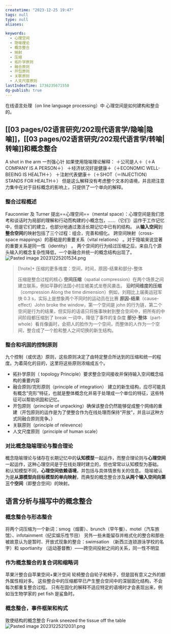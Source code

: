 ```yaml
---
createtime: "2023-12-25 19:47"
tags: null
type: null
aliases:

keywords:
  - 心理空间
  - 隐喻理论
  - 概念整合
  - 映射
  - 压缩
  - 拓扑学原则
  - 融合原则
  - 开包原则
  - 关联原则
  - 人文尺度原则
lastIndexTime: 1736235671550
dg-publish: true
---
```

在线语言处理（on line language processing）中 心理空间是如何建构和整合的。

## [[03 pages/02语言研究/202现代语言学/隐喻\|隐喻]]，[[03 pages/02语言研究/202现代语言学/转喻\|转喻]]和概念整合
A shot in the arm 一剂强心针
如果使用隐喻理论解释：
＋公司是人＋（＋A COMPANY IS A PERSON＋）
＋经济状况好是健康＋（＋ECONOMIC WELL-BEEING IS HEALTH＋）
＋注射代表健康＋（＋SHOT（＝INJECTION）STANDS FOR HEALTH＋）
但是这么解释没有考虑整个文本的语境，并且把注意力集中在对于目标概念的影响上，只提供了一个单向的解释。
### 整合过程概述
Fauconnier 及 Turner 提出==心理空间==（mental space）：心理空间是我们思考和谈话时为局部的理解和行动而构建的小概念包，……（它们）运作于工作记忆中，但是它们的建立，也部分地通过激活长期记忆中已有的结构。
从**输入空间**到**整合空间**的映射包括了三个过程：组合，完善和细化。
跨空间映射（cross-space mappings）的基础是的重要关系（vital relations） 。对于隐喻来说显著的重要关系是同一性（identity） 。
两个空间的行为经过压缩之后，来自几个源头输入的概念复杂性降低，一个新融合并统一的概念结构出现了。
![Pasted image 20231225201534.png](/img/user/09%20settings/Z%20attachment/Pasted%20image%2020231225201534.png)

> [!note]+ 压缩的更多维度：空间，时间，原因-结果和部分-整体
> 
> 压缩是整合过程的核心
> **空间压缩**（spatial compression）在两个场景之间建立联系，例如平静的法国小村庄被美式龙卷风袭击。
> **沿时间维度的压缩**（compression Along the time dimension）例如，刘翔比上届奥运冠军快 0.3 s，实际上是想象两个不同时的运动员在比赛
> **原因-结果**（cause-effect）John broke the window，第一个空间是 john 的行为链，第二个空间是行为的结果，但实际的话语只将施事映射到整合空间中，把所有的中间阶段都压缩到了 break 一词中，降低了事件的复杂度
> **部分-整体**（part-whole）看肖像画时，会把人的脸作为一个空间，而整体的人作为一个空间，整合成了一个脸和整人之间切换的新生结构。


### 整合和巩固的控制原则
九个控制（或优选）原则，这些原则决定了由特定整合所达到的压缩和统一的程度。为着简化的目的，这里将这些原则浓缩成五个。
- 拓扑学原则（ topology Principle）要求整合空间接收并保持输入空间概念结构的重要内容
- 融合原则/完形原则（principle of integration） 建立的新生结构，应尽可能具有概念“完形”特征，也就是整体概念化并易于处理成一个单位的特征，这些特征可以帮助巩固和记忆。
- 开包原则（principle of unpacking）确保该整合仍然能够促成整个网络的重建（开包原则的运作是为了使整合作为在线处理而保持“开放”，并且以这种方式同融合原则竞争。）
- 关联原则（principle of relevence）
- 人文尺度原则（principle of human scale）

### 对比概念隐喻理论与整合理论
概念隐喻理论与储存在长期记忆中的**认知模型**一起运作，而整合理论则与**心理空间**一起运作，这种心理空间是于在线处理时建立的，但也常常以认知模型为基础。
和认知模型不同，**心理空间依赖语境**，并包括与具体情景有关的信息。
隐喻被认为是**从源模型向目标模型的单向映射**，而典型的概念整合涉及**从两个输入空间向第三个空间**（即整合空间）的映射。

## 语言分析与描写中的概念整合
### 概念整合与形态整合
将两个词压缩为一个新词：smog（烟雾）、brunch（早午餐）、motel（汽车旅馆）、infotainment（纪实娱乐性节目）
另外一些未能留存并格式化的整合和那些被故意认为是暂时、开放式现象的整合：swimsation （新西兰连锁游泳学校的名字）和 sportianity （运动基督教）——跨空间投射之间的关系，同一性不明显
### 作为概念整合的复合词和缩略词
苹果汁整合自苹果空间+果汁空间
轮椅整合自轮子和椅子，但是固有意义之外的额外属性相对多。
这些整合中的压缩都早已产生整合空间中的深层固化结构，不会每次都重复整合过程。
只有在固化的解释不适应特定的语境时才会表现出来，例如当生物学家的 pet fish 是鲨鱼时。
### 概念整合，事件框架和构式
致使结构的概念整合
Frank sneezed the tissue off the table
![Pasted image 20231225212031.png](/img/user/09%20settings/Z%20attachment/Pasted%20image%2020231225212031.png)


